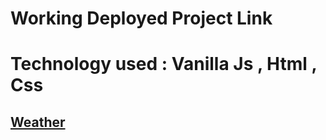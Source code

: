 # Working Deployed Project Link     
# Technology used : Vanilla Js , Html , Css
 
## [Weather](https://1jsprojectweather.pages.dev/)
